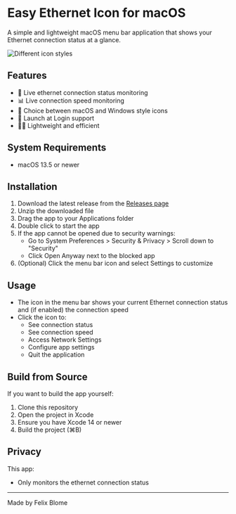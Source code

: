# Easy Ethernet Icon for macOS

A simple and lightweight macOS menu bar application that shows your Ethernet connection status at a glance.

![Different icon styles](https://i.ibb.co/kD2KbCs/win.png)

## Features
- 🔌 Live ethernet connection status monitoring
- 📊 Live connection speed monitoring 
- 🎨 Choice between macOS and Windows style icons
- 🚀 Launch at Login support
- 🏃‍♂️ Lightweight and efficient

## System Requirements
- macOS 13.5 or newer

## Installation
1. Download the latest release from the [Releases page](../../releases)
2. Unzip the downloaded file
3. Drag the app to your Applications folder
4. Double click to start the app
5. If the app cannot be opened due to security warnings:
	- Go to System Preferences > Security & Privacy > Scroll down to "Security"
	- Click Open Anyway next to the blocked app
7. (Optional) Click the menu bar icon and select Settings to customize

## Usage
- The icon in the menu bar shows your current Ethernet connection status and (if enabled) the connection speed
- Click the icon to:
  - See connection status
  - See connection speed
  - Access Network Settings
  - Configure app settings
  - Quit the application

## Build from Source
If you want to build the app yourself:
1. Clone this repository
2. Open the project in Xcode
3. Ensure you have Xcode 14 or newer
4. Build the project (⌘B)

## Privacy
This app:
- Only monitors the ethernet connection status

---
Made by Felix Blome 
